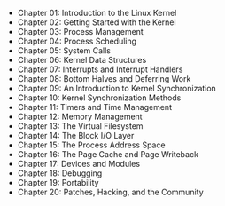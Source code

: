 * Chapter 01: Introduction to the Linux Kernel
* Chapter 02: Getting Started with the Kernel
* Chapter 03: Process Management
* Chapter 04: Process Scheduling
* Chapter 05: System Calls
* Chapter 06: Kernel Data Structures
* Chapter 07: Interrupts and Interrupt Handlers
* Chapter 08: Bottom Halves and Deferring Work
* Chapter 09: An Introduction to Kernel Synchronization
* Chapter 10: Kernel Synchronization Methods
* Chapter 11: Timers and Time Management
* Chapter 12: Memory Management
* Chapter 13: The Virtual Filesystem
* Chapter 14: The Block I/O Layer
* Chapter 15: The Process Address Space
* Chapter 16: The Page Cache and Page Writeback
* Chapter 17: Devices and Modules
* Chapter 18: Debugging
* Chapter 19: Portability
* Chapter 20: Patches, Hacking, and the Community


